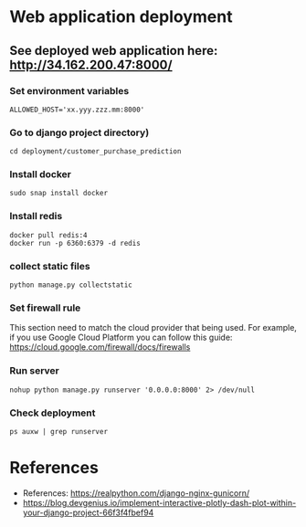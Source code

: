 # Web application deployment
## See deployed web application here: http://34.162.200.47:8000/
### Set environment variables
```
ALLOWED_HOST='xx.yyy.zzz.mm:8000'
```
### Go to django project directory)
```
cd deployment/customer_purchase_prediction
```
### Install docker
```
sudo snap install docker
```
### Install redis
```
docker pull redis:4
docker run -p 6360:6379 -d redis
```
### collect static files
```
python manage.py collectstatic
```
### Set firewall rule
This section need to match the cloud provider that being used. For example, if you use Google Cloud Platform you can follow this guide:
https://cloud.google.com/firewall/docs/firewalls

### Run server
```
nohup python manage.py runserver '0.0.0.0:8000' 2> /dev/null 
```

### Check deployment
```
ps auxw | grep runserver
```
# References
- References: https://realpython.com/django-nginx-gunicorn/
- https://blog.devgenius.io/implement-interactive-plotly-dash-plot-within-your-django-project-66f3f4fbef94
